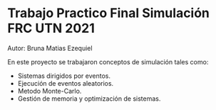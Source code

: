 # Trabajo Practico Final Simulación FRC UTN 2021

Autor: Bruna Matias Ezequiel

En este proyecto se trabajaron conceptos de simulación tales como:

- Sistemas dirigidos por eventos.  
- Ejecución de eventos aleatorios.  
- Metodo Monte-Carlo.  
- Gestión de memoria y optimización de sistemas.  
